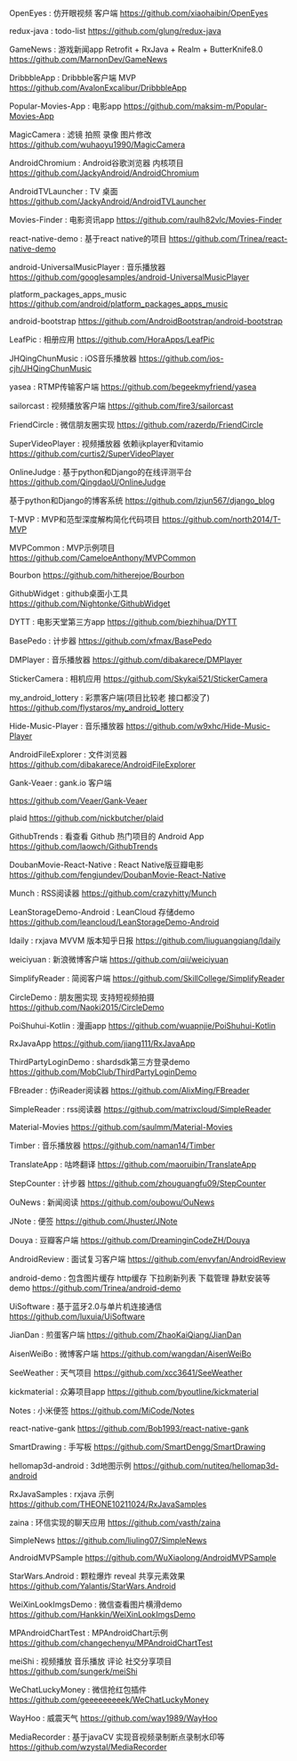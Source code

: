 OpenEyes : 仿开眼视频 客户端
https://github.com/xiaohaibin/OpenEyes

redux-java : todo-list
https://github.com/glung/redux-java

GameNews : 游戏新闻app Retrofit + RxJava + Realm + ButterKnife8.0
https://github.com/MarnonDev/GameNews

DribbbleApp : Dribbble客户端 MVP
https://github.com/AvalonExcalibur/DribbbleApp

Popular-Movies-App : 电影app
https://github.com/maksim-m/Popular-Movies-App

MagicCamera : 滤镜 拍照 录像 图片修改
https://github.com/wuhaoyu1990/MagicCamera

AndroidChromium : Android谷歌浏览器 内核项目
https://github.com/JackyAndroid/AndroidChromium

AndroidTVLauncher : TV 桌面
https://github.com/JackyAndroid/AndroidTVLauncher

Movies-Finder : 电影资讯app
https://github.com/raulh82vlc/Movies-Finder

react-native-demo : 基于react native的项目
https://github.com/Trinea/react-native-demo

android-UniversalMusicPlayer : 音乐播放器
https://github.com/googlesamples/android-UniversalMusicPlayer

platform_packages_apps_music
https://github.com/android/platform_packages_apps_music

android-bootstrap
https://github.com/AndroidBootstrap/android-bootstrap

LeafPic : 相册应用
https://github.com/HoraApps/LeafPic

JHQingChunMusic : iOS音乐播放器
https://github.com/ios-cjh/JHQingChunMusic

yasea : RTMP传输客户端
https://github.com/begeekmyfriend/yasea

sailorcast : 视频播放客户端
https://github.com/fire3/sailorcast

FriendCircle : 微信朋友圈实现
https://github.com/razerdp/FriendCircle

SuperVideoPlayer : 视频播放器 依赖ijkplayer和vitamio
https://github.com/curtis2/SuperVideoPlayer

OnlineJudge : 基于python和Django的在线评测平台
https://github.com/QingdaoU/OnlineJudge

基于python和Django的博客系统
https://github.com/lzjun567/django_blog

T-MVP : MVP和范型深度解构简化代码项目
https://github.com/north2014/T-MVP

MVPCommon : MVP示例项目
https://github.com/CameloeAnthony/MVPCommon

Bourbon
https://github.com/hitherejoe/Bourbon

GithubWidget : github桌面小工具
https://github.com/Nightonke/GithubWidget

DYTT : 电影天堂第三方app
https://github.com/biezhihua/DYTT

BasePedo : 计步器
https://github.com/xfmax/BasePedo

DMPlayer : 音乐播放器
https://github.com/dibakarece/DMPlayer

StickerCamera : 相机应用
https://github.com/Skykai521/StickerCamera

my_android_lottery : 彩票客户端(项目比较老 接口都没了)
https://github.com/flystaros/my_android_lottery

Hide-Music-Player : 音乐播放器
https://github.com/w9xhc/Hide-Music-Player

AndroidFileExplorer : 文件浏览器
https://github.com/dibakarece/AndroidFileExplorer

Gank-Veaer : gank.io 客户端

https://github.com/Veaer/Gank-Veaer

plaid
https://github.com/nickbutcher/plaid

GithubTrends : 看查看 Github 热门项目的 Android App
https://github.com/laowch/GithubTrends

DoubanMovie-React-Native : React Native版豆瓣电影
https://github.com/fengjundev/DoubanMovie-React-Native

Munch : RSS阅读器
https://github.com/crazyhitty/Munch

LeanStorageDemo-Android : LeanCloud 存储demo
https://github.com/leancloud/LeanStorageDemo-Android

Idaily : rxjava MVVM 版本知乎日报
https://github.com/liuguangqiang/Idaily

weiciyuan : 新浪微博客户端
https://github.com/qii/weiciyuan

SimplifyReader : 简阅客户端
https://github.com/SkillCollege/SimplifyReader

CircleDemo : 朋友圈实现 支持短视频拍摄
https://github.com/Naoki2015/CircleDemo

PoiShuhui-Kotlin : 漫画app
https://github.com/wuapnjie/PoiShuhui-Kotlin

RxJavaApp
https://github.com/jiang111/RxJavaApp

ThirdPartyLoginDemo : shardsdk第三方登录demo
https://github.com/MobClub/ThirdPartyLoginDemo

FBreader : 仿iReader阅读器
https://github.com/AlixMing/FBreader

SimpleReader : rss阅读器
https://github.com/matrixcloud/SimpleReader

Material-Movies
https://github.com/saulmm/Material-Movies

Timber : 音乐播放器
https://github.com/naman14/Timber

TranslateApp : 咕咚翻译
https://github.com/maoruibin/TranslateApp

StepCounter : 计步器
https://github.com/zhouguangfu09/StepCounter

OuNews : 新闻阅读
https://github.com/oubowu/OuNews

JNote : 便签
https://github.com/Jhuster/JNote

Douya : 豆瓣客户端
https://github.com/DreaminginCodeZH/Douya

AndroidReview : 面试复习客户端
https://github.com/envyfan/AndroidReview

android-demo : 包含图片缓存 http缓存 下拉刷新列表 下载管理 静默安装等demo
https://github.com/Trinea/android-demo

UiSoftware : 基于蓝牙2.0与单片机连接通信
https://github.com/luxuia/UiSoftware

JianDan : 煎蛋客户端
https://github.com/ZhaoKaiQiang/JianDan

AisenWeiBo : 微博客户端
https://github.com/wangdan/AisenWeiBo

SeeWeather : 天气项目
https://github.com/xcc3641/SeeWeather

kickmaterial : 众筹项目app
https://github.com/byoutline/kickmaterial

Notes : 小米便签
https://github.com/MiCode/Notes

react-native-gank
https://github.com/Bob1993/react-native-gank

SmartDrawing : 手写板
https://github.com/SmartDengg/SmartDrawing

hellomap3d-android : 3d地图示例
https://github.com/nutiteq/hellomap3d-android

RxJavaSamples : rxjava 示例
https://github.com/THEONE10211024/RxJavaSamples

zaina : 环信实现的聊天应用
https://github.com/vasth/zaina

SimpleNews
https://github.com/liuling07/SimpleNews

AndroidMVPSample
https://github.com/WuXiaolong/AndroidMVPSample

StarWars.Android : 颗粒爆炸 reveal 共享元素效果
https://github.com/Yalantis/StarWars.Android

WeiXinLookImgsDemo : 微信查看图片横滑demo
https://github.com/Hankkin/WeiXinLookImgsDemo

MPAndroidChartTest : MPAndroidChart示例
https://github.com/changechenyu/MPAndroidChartTest

meiShi : 视频播放 音乐播放 评论 社交分享项目
https://github.com/sungerk/meiShi

WeChatLuckyMoney : 微信抢红包插件
https://github.com/geeeeeeeeek/WeChatLuckyMoney

WayHoo : 威震天气
https://github.com/way1989/WayHoo

MediaRecorder : 基于javaCV 实现音视频录制断点录制水印等
https://github.com/wzystal/MediaRecorder
